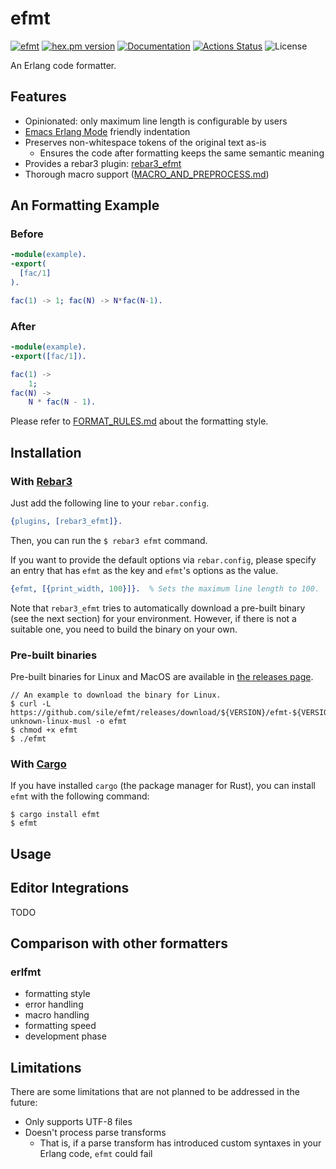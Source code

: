 efmt
====

[![efmt](https://img.shields.io/crates/v/efmt.svg)](https://crates.io/crates/efmt)
[![hex.pm version](https://img.shields.io/hexpm/v/rebar3_efmt.svg)](https://hex.pm/packages/rebar3_efmt)
[![Documentation](https://docs.rs/efmt/badge.svg)](https://docs.rs/efmt)
[![Actions Status](https://github.com/sile/efmt/workflows/CI/badge.svg)](https://github.com/sile/efmt/actions)
![License](https://img.shields.io/crates/l/efmt)

An Erlang code formatter.

Features
--------

- Opinionated: only maximum line length is configurable by users
- [Emacs Erlang Mode](https://www.erlang.org/doc/apps/tools/erlang_mode_chapter.html) friendly indentation
- Preserves non-whitespace tokens of the original text as-is
  - Ensures the code after formatting keeps the same semantic meaning
- Provides a rebar3 plugin: [rebar3_efmt](https://hex.pm/packages/rebar3_efmt)
- Thorough macro support ([MACRO_AND_PREPROCESS.md](MACRO_AND_PREPROCESS.md))

An Formatting Example
---------------------

### Before

```erlang
-module(example).
-export(
  [fac/1]
).

fac(1) -> 1; fac(N) -> N*fac(N-1).
```

### After

```erlang
-module(example).
-export([fac/1]).

fac(1) ->
    1;
fac(N) ->
    N * fac(N - 1).
```

Please refer to [FORMAT_RULES.md](FORMAT_RULES.md) about the formatting style.

Installation
------------

### With [Rebar3](https://github.com/erlang/rebar3)

Just add the following line to your `rebar.config`.

```erlang
{plugins, [rebar3_efmt]}.
```

Then, you can run the `$ rebar3 efmt` command.

If you want to provide the default options via `rebar.config`,
please specify an entry that has `efmt` as the key and `efmt`'s options as the value.
```erlang
{efmt, [{print_width, 100}]}.  % Sets the maximum line length to 100.
```

Note that `rebar3_efmt` tries to automatically download a pre-built binary (see the next section) for your environment.
However, if there is not a suitable one, you need to build the binary on your own.

### Pre-built binaries

Pre-built binaries for Linux and MacOS are available in [the releases page](https://github.com/sile/efmt/releases).

```console
// An example to download the binary for Linux.
$ curl -L https://github.com/sile/efmt/releases/download/${VERSION}/efmt-${VERSION}.x86_64-unknown-linux-musl -o efmt
$ chmod +x efmt
$ ./efmt
```

### With [Cargo](https://doc.rust-lang.org/cargo/)

If you have installed `cargo` (the package manager for Rust), you can install `efmt` with the following command:
```console
$ cargo install efmt
$ efmt
```

Usage
-----

Editor Integrations
-------------------

TODO

Comparison with other formatters
---------------------------------

### erlfmt

- formatting style
- error handling
- macro handling
- formatting speed
- development phase

Limitations
-----------

There are some limitations that are not planned to be addressed in the future:
- Only supports UTF-8 files
- Doesn't process parse transforms
  - That is, if a parse transform has introduced custom syntaxes in your Erlang code, `efmt` could fail
